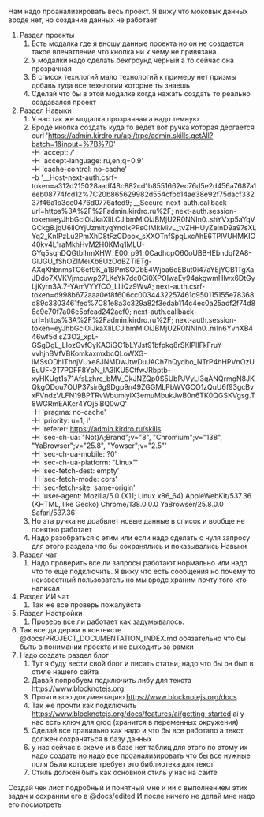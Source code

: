 Нам надо проанализировать весь проект. Я вижу что моковых данных вроде нет, но создание данных не работает
1. Раздел проекты
   1. Есть модалка где я вношу данные проекта но он не создается такое впечатление что кнопка ни к чему не привязана.
   2. У модалки надо сделать бекгроунд черный а то сейчас она прозрачная
   3. В список технлогий мало технологий к примеру нет призмы добавь туда все технлогии которые ты знаешь
   4. Сделай что бы в этой модалке когда нажать создать то реально создавался проект
2. Раздел Навыки
   1. У нас так же модалка прозрачная а надо темную
   2. Вроде кнопка создать куда то ведет вот ручка которая дергается curl 'https://admin.kirdro.ru/api/trpc/admin.skills.getAll?batch=1&input=%7B%7D' \
      -H 'accept: */*' \
      -H 'accept-language: ru,en;q=0.9' \
      -H 'cache-control: no-cache' \
      -b '__Host-next-auth.csrf-token=a312d215028aadf48c882cd1b8551662ec76d5e2d456a7687a1eeb08774fcd12%7C20b865629982d554cfbb14ae38e92f75dacf33237f46a1b3ec0476d0776afed9; __Secure-next-auth.callback-url=https%3A%2F%2Fadmin.kirdro.ru%2F; next-auth.session-token=eyJhbGciOiJkaXIiLCJlbmMiOiJBMjU2R0NNIn0..shYVxp5aYqVGCkg8.jqU6liOYjUzmityqYndlxPPsClMkMivL_tvZHHUyZeInD9a97sXLYq2_KnIPzLu2PmXhD8tFzCDoox_sXXOTnfSpqLxcAhE6TPlVUHMKIO40kv4L1raMkhHvM2H0KMq1MLU-GYq5sqhDQGtbihmXHW_E00_p91_0CadhcpO60oUBB-IEbndqf2A8-GlJGU_fShOZlMeiXb8UzOdBZTiETg-AXqXhbnmsTO6ef9K_a1BPmSODbE4Wjoa6oEBut0i47aYEjYGB1TgXaJDdo7XVKVjmcuwp27LKeYk7dc0Ci0XPOlwaEy94akgwmHlwx6DtGyLjKyrn3A.7-YAmVYYfCO_LIliQz9WvA; next-auth.csrf-token=d998b672aaa0ef8f606cc0034432257461c950115155e78368d89c3303461fec%7C81e8a3c329a82f3edab114c4ec0a25adf2f74d88c9e70f7a06e5bfcad242aef0; next-auth.callback-url=https%3A%2F%2Fadmin.kirdro.ru%2F; next-auth.session-token=eyJhbGciOiJkaXIiLCJlbmMiOiJBMjU2R0NNIn0..m1n6YvnXB446wf5d.sZ3O2_xpL-GSgDgL_LIozGvfCyKAOiGC1bLYJst91bfpkq8rSKIPlIFkFruY-vvhjnBVfVBKomkaxmxbcQLoWXG-lMSsODhIThnjVUxe8JNMDwJtwDuJACh7hQydbo_NTrP4hHPVnOzUEuUF-2T7PDFF8YpN_lA3lKU5CtfwJRbptb-xyHKUgt1s71AfsLzhre_bMV_CkJNZQp0S5UbPJVyLI3qANQrmgN8JKQkgODou7OUP37sir6g9Dgp9n49ZGGMLPbWVGCO1zQuU6f93gcBvxFVndzVLFN19BPTRvWbumiylX3emuMbukJwB0n6TK0QGSKVgsg.T8WGRmEAKcr4YQj5lBQ0wQ' \
      -H 'pragma: no-cache' \
      -H 'priority: u=1, i' \
      -H 'referer: https://admin.kirdro.ru/skills' \
      -H 'sec-ch-ua: "Not)A;Brand";v="8", "Chromium";v="138", "YaBrowser";v="25.8", "Yowser";v="2.5"' \
      -H 'sec-ch-ua-mobile: ?0' \
      -H 'sec-ch-ua-platform: "Linux"' \
      -H 'sec-fetch-dest: empty' \
      -H 'sec-fetch-mode: cors' \
      -H 'sec-fetch-site: same-origin' \
      -H 'user-agent: Mozilla/5.0 (X11; Linux x86_64) AppleWebKit/537.36 (KHTML, like Gecko) Chrome/138.0.0.0 YaBrowser/25.8.0.0 Safari/537.36'
   3. Но эта ручка не доабвлет новые данные в список и вообще не понятно работает
   4. Надо разобраться с этим или если надо сделать с нуля запросу для этого раздела что бы сохранялись и показывались Навыки
3. Раздел чат
   1. Надо проверить все ли запросы работают нормально или надо что то еще подключить. Я вижу что есть сообщения но почему то неизвестный пользователь но мы вроде храним почту того кто написал
4. Раздел ИИ чат
   1. Так же все проверь пожалуйста
5. Раздел Настройки
   1. Проверь все ли работает как задумывалось.
6. Так всегда держи в контексте @docs/PROJECT_DOCUMENTATION_INDEX.md обязательно что бы быть в понимании проекта и не выходить за рамки
7. Надо создать раздел блог
   1. Тут я буду вести свой блог и писать статьи, надо что бы он был в стиле нашего сайта
   2.  Давай попробуем подключить либу для текста https://www.blocknotejs.org
   3. Прочти всю документацию https://www.blocknotejs.org/docs
   4. Так же прочти как подключить https://www.blocknotejs.org/docs/features/ai/getting-started ai у нас есть ключ для groq (хранится в переменных окружения)
   5. Сделай все правильно как надо и что бы все работало а текст должен сохраняться в базу данных
   6. у нас сейчас в схеме и в базе нет таблиц для этого по этому их надо создать но надо все проанализировать что бы все нужные поля были которые требует это библиотека для текст
   7. Стиль должен быть как основной стиль у нас на сайте

Создай чек лист подробный и понятный мне и ии с выполнением этих задач и сохраним его в @docs/edited И после ничего не делай мне надо его посмотреть